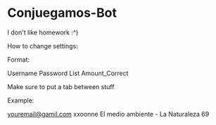 # Conjuegamos-Bot
I don't like homework :^)


How to change settings:

Format:

Username	Password	List	Amount_Correct

Make sure to put a tab between stuff

Example:

youremail@gamil.com	xxoonne	El medio ambiente - La Naturaleza	69
